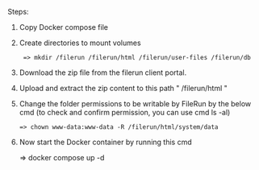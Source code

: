 Steps:

1. Copy Docker compose file
2. Create directories to mount volumes 

        => mkdir /filerun /filerun/html /filerun/user-files /filerun/db

3. Download the zip file from the filerun client portal.
4. Upload and extract the zip content to this path " /filerun/html "
5. Change the folder permissions to be writable by FileRun by the below cmd (to check and confirm permission, you can use cmd ls -al)

       => chown www-data:www-data -R /filerun/html/system/data 

6. Now start the Docker container by running this cmd 

      => docker compose up -d
